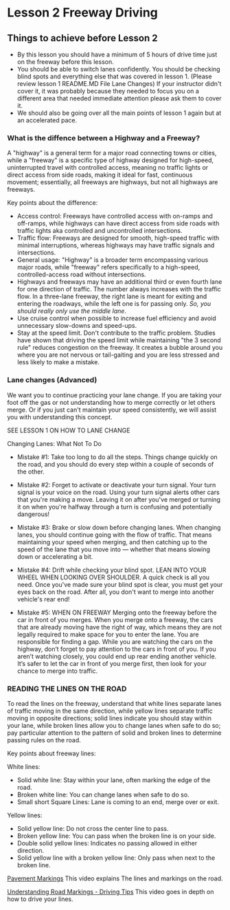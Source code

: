 # Lesson 2 Freeway Driving

## Things to achieve before Lesson 2

- By this lesson you should have a minimum of 5 hours of drive time just on the freeway before this lesson.
- You should be able to switch lanes confidently.  You should be checking blind spots and everything else that was covered in lesson 1.  (Please review lesson 1 README.MD File Lane Changes) If your instructor didn't cover it, it was probably because they needed to focus you on a different area that needed immediate attention please ask them to cover it.
- We should also be going over all the main points of lesson 1 again but at an accelerated pace.  

### What is the diffence between a Highway and a Freeway?

A "highway" is a general term for a major road connecting towns or cities, while a "freeway" is a specific type of highway designed for high-speed, uninterrupted travel with controlled access, meaning no traffic lights or direct access from side roads, making it ideal for fast, continuous movement; essentially, all freeways are highways, but not all highways are freeways. 

Key points about the difference: 
- Access control:
Freeways have controlled access with on-ramps and off-ramps, while highways can have direct access from side roads with traffic lights aka controlled and uncontrolled intersections. 
- Traffic flow:
Freeways are designed for smooth, high-speed traffic with minimal interruptions, whereas highways may have traffic signals and intersections. 
- General usage:
"Highway" is a broader term encompassing various major roads, while "freeway" refers specifically to a high-speed, controlled-access road without intersections.
- Highways and freeways may have an additional third or even fourth lane for one direction of traffic. The number always increases with the traffic flow. In a three-lane freeway, the right lane is meant for exiting and entering the roadways, while the left one is for passing only. *So, you should really only use the middle lane*.
- Use cruise control when possible to increase fuel efficiency and avoid unnecessary slow-downs and speed-ups.
- Stay at the speed limit.  Don't contribute to the traffic problem.  Studies have shown that driving the speed limit while maintaining "the 3 second rule" reduces congestion on the freeway.  It creates a bubble around you where you are not nervous or tail-gaiting and you are less stressed and less likely to make a mistake.

### Lane changes (Advanced)

We want you to continue practicing your lane change.  If you are taking your foot off the gas or not understanding how to merge correctly or let others merge.  Or if you just can't maintain your speed consistently, we will assist you with understanding this concept.    

SEE LESSON 1 ON HOW TO LANE CHANGE

Changing Lanes: What Not To Do

- Mistake #1: Take too long to do all the steps.
Things change quickly on the road, and you should do every step within a couple of seconds of the other.

- Mistake #2: Forget to activate or deactivate your turn signal.
Your turn signal is your voice on the road. Using your turn signal alerts other cars that you're making a move. Leaving it on after you've merged or turning it on when you're halfway through a turn is confusing and potentially dangerous!

- Mistake #3: Brake or slow down before changing lanes.
When changing lanes, you should continue going with the flow of traffic. That means maintaining your speed when merging, and then catching up to the speed of the lane that you move into — whether that means slowing down or accelerating a bit.

- Mistake #4: Drift while checking your blind spot. LEAN INTO YOUR WHEEL WHEN LOOKING OVER SHOULDER.
A quick check is all you need. Once you've made sure your blind spot is clear, you must get your eyes back on the road. After all, you don't want to merge into another vehicle's rear end!

- Mistake #5: WHEN ON FREEWAY Merging onto the freeway before the car in front of you merges.
When you merge onto a freeway, the cars that are already moving have the right of way, which means they are not legally required to make space for you to enter the lane. You are responsible for finding a gap. While you are watching the cars on the highway, don’t forget to pay attention to the cars in front of you. If you aren’t watching closely, you could end up rear ending another vehicle. It’s safer to let the car in front of you merge first, then look for your chance to merge into traffic.

### READING THE LINES ON THE ROAD

To read the lines on the freeway, understand that white lines separate lanes of traffic moving in the same direction, while yellow lines separate traffic moving in opposite directions; solid lines indicate you should stay within your lane, while broken lines allow you to change lanes when safe to do so; pay particular attention to the pattern of solid and broken lines to determine passing rules on the road. 

Key points about freeway lines:

White lines:
- Solid white line: Stay within your lane, often marking the edge of the road. 
- Broken white line: You can change lanes when safe to do so.
- Small short Square Lines:  Lane is coming to an end, merge over or exit.

Yellow lines:
- Solid yellow line: Do not cross the center line to pass. 
- Broken yellow line: You can pass when the broken line is on your side.
- Double solid yellow lines: Indicates no passing allowed in either direction. 
- Solid yellow line with a broken yellow line: Only pass when next to the broken line. 

[Pavement Markings](https://www.youtube.com/watch?v=Lq3p5i9g9c0) This video explains The lines and markings on the road.

[Understanding Road Markings - Driving Tips](https://www.youtube.com/watch?v=cTtEbLoJHyY) This video goes in depth on how to drive your lines.
